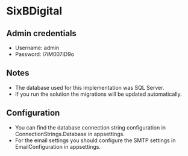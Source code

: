# SixBDigital 

## Admin credentials

-   Username: admin
-   Password: l7iM007iD9o

## Notes

-	The database used for this implementation was SQL Server.
- 	If you run the solution the migrations will be updated automatically.

## Configuration

-	You can find the database connection string configuration in ConnectionStrings.Database in appsettings.
-	For the email settings you should configure the SMTP settings in EmailConfiguration in appsettings.